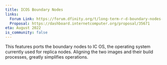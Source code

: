 ```yaml
---
title: ICOS Boundary Nodes
links:
  Forum Link: https://forum.dfinity.org/t/long-term-r-d-boundary-nodes-proposal/9401
  Proposal: https://dashboard.internetcomputer.org/proposal/35671
eta: August 2022
is_community: false
---
```


This features ports the boundary nodes to IC OS, the operating system currently used for replica nodes. Aligning the two images and their build processes, greatly simplifies operations.
